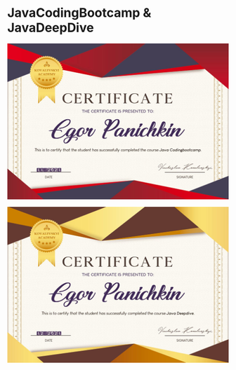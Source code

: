 # JavaCodingBootcamp & JavaDeepDive

![JavaCodingBootcamp](edpanichkin_jcb.jpg)

![JavaDeepDive](edpanichkin_jdd.jpg)